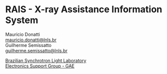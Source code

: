 
# RAIS - X-ray Assistance Information System

Mauricio Donatti</br>
mauricio.donatti@lnls.br</br>
Guilherme Semissatto</br>
guilherme.semissatto@lnls.br</br>

<a href="http://www.lnls.cnpem.br/" >Brazilian Synchrotron Light Laboratory</a></br>
<a href="http://www.lnls.cnpem.br/grupos/gae/" >Electronics Support Group - GAE</a></br>
